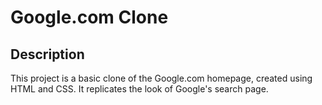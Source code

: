 # Google.com Clone

## Description
This project is a basic clone of the Google.com homepage, created using HTML and CSS. It replicates the look of Google's search page.
